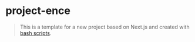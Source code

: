 # project-ence

> This is a template for a new project based on Next.js and created with [bash scripts](https://github.com/SlyCooper-n/models).

